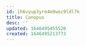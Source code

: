 ```yaml
---
id: ih6vyup3yre4m9woc9ldl7k
title: Canopus
desc: ''
updated: 1646495455520
created: 1646495213773
---
```

